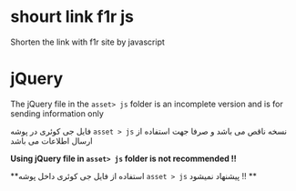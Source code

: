 # shourt link f1r js
Shorten the link with f1r site by javascript


# jQuery 

The jQuery file in the `asset> js` folder is an incomplete version and is for sending information only

فایل جی کوئری در پوشه `asset > js` نسخه ناقص  می باشد و صرفا جهت استفاده از ارسال اطلاعات می باشد

**Using jQuery file in `asset> js` folder is not recommended !!**

**استفاده از فایل جی کوئری داخل پوشه `asset > js` پیشنهاد نمیشود !! **
